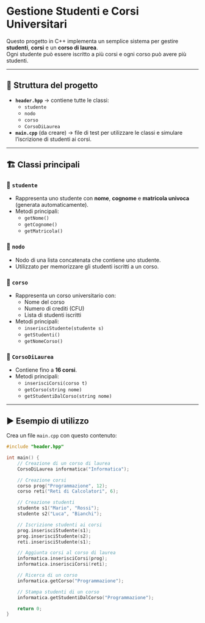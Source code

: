 # Gestione Studenti e Corsi Universitari

Questo progetto in C++ implementa un semplice sistema per gestire **studenti**, **corsi** e un **corso di laurea**.  
Ogni studente può essere iscritto a più corsi e ogni corso può avere più studenti.

---

## 📂 Struttura del progetto

- **`header.hpp`** → contiene tutte le classi:
  - `studente`
  - `nodo`
  - `corso`
  - `CorsoDiLaurea`
- **`main.cpp`** (da creare) → file di test per utilizzare le classi e simulare l’iscrizione di studenti ai corsi.

---

## 🏗️ Classi principali

### 🔹 `studente`
- Rappresenta uno studente con **nome**, **cognome** e **matricola univoca** (generata automaticamente).
- Metodi principali:
  - `getNome()`
  - `getCognome()`
  - `getMatricola()`

### 🔹 `nodo`
- Nodo di una lista concatenata che contiene uno studente.
- Utilizzato per memorizzare gli studenti iscritti a un corso.

### 🔹 `corso`
- Rappresenta un corso universitario con:
  - Nome del corso
  - Numero di crediti (CFU)
  - Lista di studenti iscritti
- Metodi principali:
  - `inserisciStudente(studente s)`
  - `getStudenti()`
  - `getNomeCorso()`

### 🔹 `CorsoDiLaurea`
- Contiene fino a **16 corsi**.
- Metodi principali:
  - `inserisciCorsi(corso t)`
  - `getCorso(string nome)`
  - `getStudentiDalCorso(string nome)`

---

## ▶️ Esempio di utilizzo

Crea un file `main.cpp` con questo contenuto:

```cpp
#include "header.hpp"

int main() {
    // Creazione di un corso di laurea
    CorsoDiLaurea informatica("Informatica");

    // Creazione corsi
    corso prog("Programmazione", 12);
    corso reti("Reti di Calcolatori", 6);

    // Creazione studenti
    studente s1("Mario", "Rossi");
    studente s2("Luca", "Bianchi");

    // Iscrizione studenti ai corsi
    prog.inserisciStudente(s1);
    prog.inserisciStudente(s2);
    reti.inserisciStudente(s1);

    // Aggiunta corsi al corso di laurea
    informatica.inserisciCorsi(prog);
    informatica.inserisciCorsi(reti);

    // Ricerca di un corso
    informatica.getCorso("Programmazione");

    // Stampa studenti di un corso
    informatica.getStudentiDalCorso("Programmazione");

    return 0;
}
